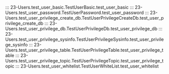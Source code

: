 ::: 23-Users.test_user_basic.TestUserBasic.test_user_basic
::: 23-Users.test_user_password.TestUserPassword.test_user_password
::: 23-Users.test_user_privilege_create_db.TestUserPrivilegeCreateDb.test_user_privilege_create_db
::: 23-Users.test_user_privilege_db.TestUserPrivilegeDb.test_user_privilege_db
::: 23-Users.test_user_privilege_sysinfo.TestUserPrivilegeSysinfo.test_user_privilege_sysinfo
::: 23-Users.test_user_privilege_table.TestUserPrivilegeTable.test_user_privilege_table
::: 23-Users.test_user_privilege_topic.TestUserPrivilegeTopic.test_user_privilege_topic
::: 23-Users.test_user_whitelist.TestUserWhiteList.test_user_whitelist
